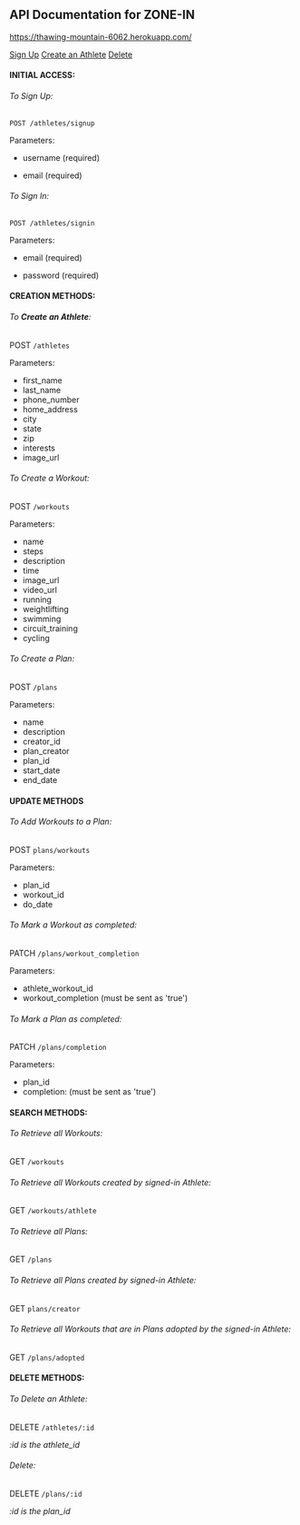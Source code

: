 ## API Documentation for ZONE-IN

https://thawing-mountain-6062.herokuapp.com/

[Sign Up](#sign-up)
[Create an Athlete](#create-an-athlete)
[Delete](#delete)

#### INITIAL ACCESS:

###### To Sign Up:

```POST /athletes/signup```

Parameters:

 
* username (required)


* email (required)

###### To Sign In:

```POST /athletes/signin```

Parameters:


* email (required)


* password (required)

#### CREATION METHODS:

###### To ***Create an Athlete***:

POST ```/athletes```

Parameters:


* first_name
* last_name
* phone_number
* home_address
* city
* state
* zip
* interests
* image_url

###### To Create a Workout:

POST ```/workouts```

Parameters:


* name
* steps
* description
* time
* image_url
* video_url
* running
* weightlifting
* swimming
* circuit_training
* cycling

###### To Create a Plan:

POST ```/plans```

Parameters:


* name
* description
* creator_id
* plan_creator
* plan_id
* start_date
* end_date

#### UPDATE METHODS

###### To Add Workouts to a Plan:

POST ```plans/workouts```

Parameters:


* plan_id
* workout_id
* do_date

###### To Mark a Workout as completed:

PATCH ```/plans/workout_completion```

Parameters:


* athlete_workout_id
* workout_completion (must be sent as 'true')

###### To Mark a Plan as completed:

PATCH ```/plans/completion```

Parameters:


* plan_id
* completion: (must be sent as 'true')

#### SEARCH METHODS:

###### To Retrieve all Workouts:

GET ```/workouts```

###### To Retrieve all Workouts created by signed-in Athlete:

GET ```/workouts/athlete```

###### To Retrieve all Plans:

GET ```/plans```

###### To Retrieve all Plans created by signed-in Athlete:

GET ```plans/creator```

###### To Retrieve all Workouts that are in Plans adopted by the signed-in Athlete:

GET ```/plans/adopted```

#### DELETE METHODS:

###### To Delete an Athlete:

DELETE ```/athletes/:id```

*:id is the athlete_id*

###### Delete:

DELETE ```/plans/:id```

*:id is the plan_id*